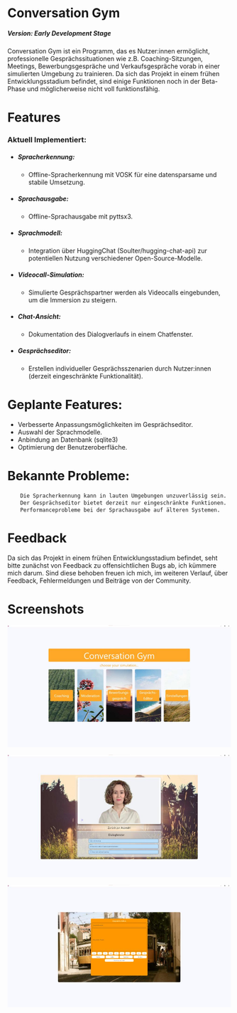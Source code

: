 # Conversation Gym
##### Version: Early Development Stage
Conversation Gym ist ein Programm, das es Nutzer:innen ermöglicht, professionelle Gesprächssituationen wie z.B. Coaching-Sitzungen, Meetings, Bewerbungsgespräche und Verkaufsgespräche vorab in einer simulierten Umgebung zu trainieren.
Da sich das Projekt in einem frühen Entwicklungsstadium befindet, sind einige Funktionen noch in der Beta-Phase und möglicherweise nicht voll funktionsfähig.

# Features
### Aktuell Implementiert:
- ##### Spracherkennung:
	- Offline-Spracherkennung mit VOSK für eine datensparsame und stabile Umsetzung.
- ##### Sprachausgabe:
	- Offline-Sprachausgabe mit pyttsx3.
- ##### Sprachmodell:
	- Integration über HuggingChat (Soulter/hugging-chat-api) zur potentiellen Nutzung verschiedener Open-Source-Modelle.
- ##### Videocall-Simulation:
	- Simulierte Gesprächspartner werden als Videocalls eingebunden, um die Immersion zu steigern.
- ##### Chat-Ansicht:
	- Dokumentation des Dialogverlaufs in einem Chatfenster.
- ##### Gesprächseditor:
	- Erstellen individueller Gesprächsszenarien durch Nutzer:innen (derzeit eingeschränkte Funktionalität).

# Geplante Features:
  - Verbesserte Anpassungsmöglichkeiten im Gesprächseditor.
  - Auswahl der Sprachmodelle.
  - Anbindung an Datenbank (sqlite3)
  - Optimierung der Benutzeroberfläche.

# Bekannte Probleme:
		Die Spracherkennung kann in lauten Umgebungen unzuverlässig sein.
		Der Gesprächseditor bietet derzeit nur eingeschränkte Funktionen.
		Performanceprobleme bei der Sprachausgabe auf älteren Systemen.

# Feedback
Da sich das Projekt in einem frühen Entwicklungsstadium befindet, seht bitte zunächst von Feedback zu offensichtlichen Bugs ab, ich kümmere mich darum. Sind diese behoben freuen ich mich, im weiteren Verlauf, über Feedback, Fehlermeldungen und Beiträge von der Community.

# Screenshots
![image](https://github.com/tkarrergit/Conversation_Gym/blob/main/Coversation_Gym_Screenshot_1.jpg?raw=true)

![image](https://github.com/tkarrergit/Conversation_Gym/blob/main/Coversation_Gym_Screenshot_2.jpg?raw=true)

![image](https://github.com/tkarrergit/Conversation_Gym/blob/main/Coversation_Gym_Screenshot_3.jpg?raw=true)
